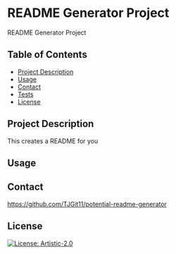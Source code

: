 # README Generator Project
README Generator Project

## Table of Contents
- [Project Description](#installation)
- [Usage](#usage)
- [Contact](#contributing)
- [Tests](#tests)
- [License](#license)

## Project Description
This creates a README for you

## Usage


## Contact
https://github.com/TJGit11/potential-readme-generator

## License
[![License: Artistic-2.0](https://img.shields.io/badge/License-Artistic_2.0-0298c3.svg)](https://opensource.org/licenses/Artistic-2.0)
